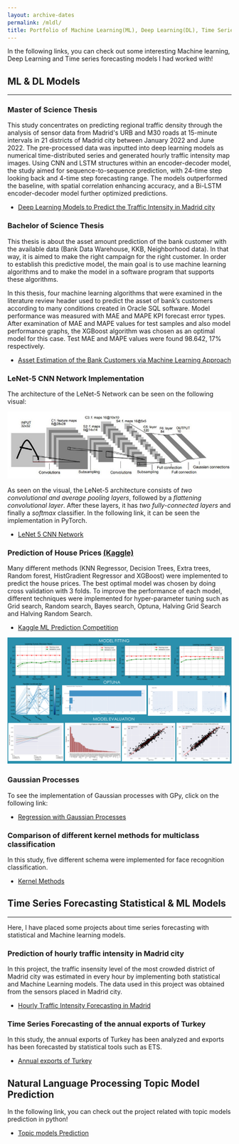 ```yaml
---
layout: archive-dates
permalink: /mldl/
title: Portfolio of Machine Learning(ML), Deep Learning(DL), Time Series(TS) and NLP Projects
---
```


In the following links, you can check out some interesting Machine learning, Deep Learning and Time series forecasting models I had worked with!

## ML & DL Models
-------------

### Master of Science Thesis 

This study concentrates on predicting regional traffic density through the analysis of sensor data from Madrid's URB and M30 roads at 15-minute intervals in 21 districts of Madrid city between January 2022 and June 2022. The pre-processed data was inputted into deep learning models as numerical time-distributed series and generated hourly traffic intensity map images. Using CNN and LSTM structures within an encoder-decoder model, the study aimed for sequence-to-sequence prediction, with 24-time step looking back and 4-time step forecasting range. The models outperformed the baseline, with spatial correlation enhancing accuracy, and a Bi-LSTM encoder-decoder model further optimized predictions.

- [Deep Learning Models to Predict the Traffic Intensity in Madrid city](/Notebooks/MasterThesis.pdf)

### Bachelor of Science Thesis 

This thesis is about the asset amount prediction of the bank customer with the available data (Bank Data Warehouse, KKB, Neighborhood data). In that way, it is aimed to make the right campaign for the right customer. In order to establish this predictive model, the main goal is to use machine learning algorithms and to make the model in a software program that supports these algorithms.

In this thesis, four machine learning algorithms that were examined in the literature review header used to predict the asset of bank’s customers according to many conditions created in Oracle SQL software. Model performance was measured with MAE and MAPE KPI forecast error types. After examination of MAE and MAPE values for test samples and also model performance graphs, the XGBoost algorithm was chosen as an optimal model for this case. Test MAE and MAPE values were found 98.642, 17% respectively.

- [Asset Estimation of the Bank Customers via Machine Learning Approach](/Notebooks/bachelor_thesis.pdf)

### LeNet-5 CNN Network Implementation

The architecture of the LeNet-5 Network can be seen on the following visual:

<img src="/images/lenet5.jpeg?raw=true"/>

As seen on the visual, the LeNet-5 architecture consists of *two convolutional and average pooling layers*, followed by a *flattening convolutional layer*. After these layers, it has *two fully-connected layers* and finally a *softmax* classifier. In the following link, it can be seen the implementation in PyTorch.

- [LeNet 5 CNN Network](/Notebooks/LeNet5_CNN.html)


### Prediction of House Prices [(Kaggle)](https://www.kaggle.com/c/house-prices-advanced-regression-techniques)

Many different methods (KNN Regressor, Decision Trees, Extra trees, Random forest, HistGradient Regressor and XGBoost) were implemented to predict the house prices. The best optimal model was chosen by doing cross validation with 3 folds. To improve the performance of each model, different techniques were implemented for hyper-parameter tuning such as Grid search, Random search, Bayes search, Optuna, Halving Grid Search and Halving Random Search.

- [Kaggle ML Prediction Competition](/Notebooks/Kaggle_Comp.html)

<img src="/images/ml1.PNG?raw=true"/>

### Gaussian Processes

To see the implementation of Gaussian processes with GPy, click on the following link:

- [Regression with Gaussian Processes](/Notebooks/GPs.md)


### Comparison of different kernel methods for multiclass classification

In this study, five different schema were implemented for face recognition classification. 

- [Kernel Methods](/Notebooks/kernels.html)


## Time Series Forecasting Statistical & ML Models
-------------

Here, I have placed some projects about time series forecasting with statistical and Machine learning models.

### Prediction of hourly traffic intensity in Madrid city

In this project, the traffic insensity level of the most crowded district of Madrid city was estimated in every hour by implementing both statistical and Machine Learning models. The data used in this project was obtained from the sensors placed in Madrid city.

- [Hourly Traffic Intensity Forecasting in Madrid](Notebooks/hourly_traffic_pred.html)

### Time Series Forecasting of the annual exports of Turkey

In this study, the annual exports of Turkey has been analyzed and exports has been forecasted by statistical tools such as ETS.

- [Annual exports of Turkey](Notebooks/turkey_annual_exports.html)

## Natural Language Processing Topic Model Prediction

In the following link, you can check out the project related with topic models prediction in python!

- [Topic models Prediction](/Notebooks/Topic_models.html)
